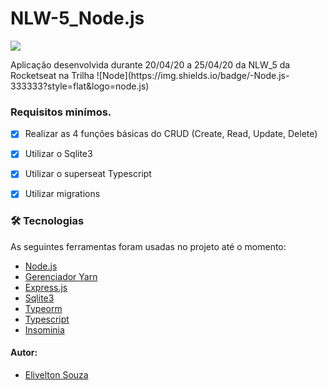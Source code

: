 # NLW-5_Node.js

 <img src="https://nextlevelweek.com/og/next-level-week.png"></img>

<div>
  <p> Aplicação desenvolvida durante 20/04/20 a 25/04/20 da NLW_5 da Rocketseat na Trilha ![Node](https://img.shields.io/badge/-Node.js-333333?style=flat&logo=node.js)<p>
 </div>


### Requisitos minímos.

- [x] Realizar as 4 funções básicas do CRUD (Create, Read, Update, Delete)
- [x] Utilizar o Sqlite3
- [x] Utilizar o superseat Typescript
- [x] Utilizar migrations


### 🛠 Tecnologias

As seguintes ferramentas foram usadas no projeto até o momento:

- [Node.js]()
- [Gerenciador Yarn]()
- [Express.js]()
- [Sqlite3]()
- [Typeorm]()
- [Typescript]()
- [Insominia]()



#### Autor:

- [Elivelton Souza](https://github.com/EliveltonSouzaDev)
